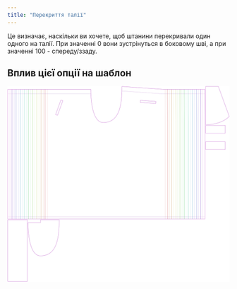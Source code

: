```yaml
---
title: "Перекриття талії"
---
```


Це визначає, наскільки ви хочете, щоб штанини перекривали один одного на талії. При значенні 0 вони зустрінуться в боковому шві, а при значенні 100 - спереду/ззаду.

## Вплив цієї опції на шаблон

![На цьому зображенні показано вплив цієї опції шляхом накладання декількох варіантів, які мають різне значення для цієї опції](waralee_waistoverlap_sample.svg "Вплив цієї опції на шаблон")
